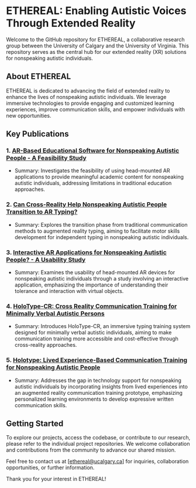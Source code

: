 # ETHEREAL: Enabling Autistic Voices Through Extended Reality

Welcome to the GitHub repository for ETHEREAL, a collaborative research group between the University of Calgary and the University of Virginia. This repository serves as the central hub for our extended reality (XR) solutions for nonspeaking autistic individuals.

## About ETHEREAL

ETHEREAL is dedicated to advancing the field of extended reality to enhance the lives of nonspeaking autistic individuals. We leverage immersive technologies to provide engaging and customized learning experiences, improve communication skills, and empower individuals with new opportunities.

## Key Publications

### 1. [AR-Based Educational Software for Nonspeaking Autistic People - A Feasibility Study](https://doi.org/10.1109/ISMAR59233.2023.00069)

-  Summary: Investigates the feasibility of using head-mounted AR applications to provide meaningful academic content for nonspeaking autistic individuals, addressing limitations in traditional education approaches.

### 2. [Can Cross-Reality Help Nonspeaking Autistic People Transition to AR Typing?](https://doi.org/10.1145/3544549.3585859)

- Summary: Explores the transition phase from traditional communication methods to augmented reality typing, aiming to facilitate motor skills development for independent typing in nonspeaking autistic individuals.

### 3. [Interactive AR Applications for Nonspeaking Autistic People? - A Usability Study](https://doi.org/10.1145/3544548.3580721)

- Summary: Examines the usability of head-mounted AR devices for nonspeaking autistic individuals through a study involving an interactive application, emphasizing the importance of understanding their tolerance and interaction with virtual objects.

### 4. [HoloType-CR: Cross Reality Communication Training for Minimally Verbal Autistic Persons](https://doi.org/10.1109/ISMAR-Adjunct57072.2022.00042)

- Summary: Introduces HoloType-CR, an immersive typing training system designed for minimally verbal autistic individuals, aiming to make communication training more accessible and cost-effective through cross-reality approaches.

### 5. [Holotype: Lived Experience-Based Communication Training for Nonspeaking Autistic People](https://doi.org/10.1145/3491101.3519869)

- Summary: Addresses the gap in technology support for nonspeaking autistic individuals by incorporating insights from lived experiences into an augmented reality communication training prototype, emphasizing personalized learning environments to develop expressive written communication skills.

## Getting Started

To explore our projects, access the codebase, or contribute to our research, please refer to the individual project repositories. We welcome collaboration and contributions from the community to advance our shared mission.

Feel free to contact us at [ethereal@ucalgary.ca] for inquiries, collaboration opportunities, or further information.

Thank you for your interest in ETHEREAL!
